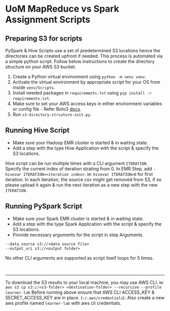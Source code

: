# UoM MapReduce vs Spark Assignment Scripts

## Preparing S3 for scripts

PySpark & Hive Scripts use a set of predetermined S3 locations hence the directories can be created upfront if needed. This process is automated via a simple python script. Follow below instructions to create the directory structure on your AWS S3 bucket.

1. Create a Python virtual environment using `python -m venv venv`.
2. Activate the virtual environment by appropriate script for your OS from inside `venv/Scripts`.
3. Install needed packages in `requirements.txt` using `pip install -r requirements.txt`.
4. Make sure to set your AWS access keys in either environment variables or config file - Refer Boto3 [docs](https://boto3.amazonaws.com/v1/documentation/api/latest/guide/configuration.html#using-environment-variables).
5. Run `s3-directory-strcuture-init.py`.

## Running Hive Script

- Make sure your Hadoop EMR cluster is started & in waiting state.
- Add a step with the type Hive Application with the script & specify the S3 locations.

Hive script can be run multiple times with a CLI argument `ITERATION`. Specify the current index of iteration strating from 0. In EMR Step, add `-hivevar ITERATION=<iteration index>`. ie: `hivevar ITERATION=0` for first iteration.
In each iteration, the source csv might get removed from S3, if so please upload it again & run the next iteration as a new step with the new `ITERATION`.

## Running PySpark Script

- Make sure your Spark EMR cluster is started & in waiting state.
- Add a step with the type Spark Application with the script & specify the S3 locations.
- Provide necessary arguments for the script in step Arguments.

```
--data_source s3://<data source file>
--output_uri s3://<output folder> 
```

No other CLI arguments are supported as script itself loops for 5 times.

</br>

---

To download the S3 results to your local machine, you may use AWS CLI.
ie: `aws s3 cp s3://<s3-folder> <destination-folder> --recursive --profile learner-lab`
Before running above ensure that AWS CLI ACCESS_KEY & SECRET_ACCESS_KEY are in place. (`~/.aws/credentials`). Also create a new aws profile named `learner-lab` with aws cli credentials.
